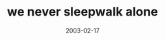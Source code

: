 ---
layout: base.njk
title : 'we never sleepwalk alone' 
view_title : 'we never sleepwalk alone' 
year : '2003' 
date : '2003-02-17' 
img_file : '/drawing/neversleepwalkalone.png' 
html_file : 'neversleepwalkalone' 
next_html : 'iwillchangeyou.html' 
year_order : '34' 
permalink : "title/{{html_file}}.html"
---